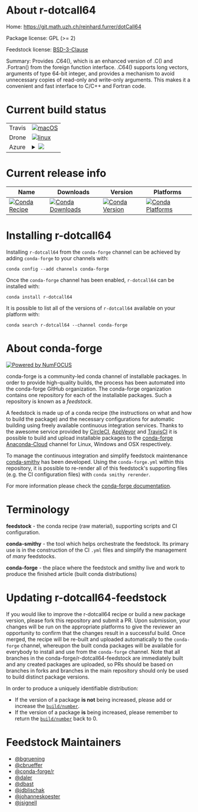 About r-dotcall64
=================

Home: https://git.math.uzh.ch/reinhard.furrer/dotCall64

Package license: GPL (>= 2)

Feedstock license: [BSD-3-Clause](https://github.com/conda-forge/r-dotcall64-feedstock/blob/master/LICENSE.txt)

Summary: Provides .C64(), which is an enhanced version of .C() and .Fortran() from the foreign function interface. .C64() supports long vectors, arguments of type 64-bit integer, and provides a mechanism to avoid unnecessary copies of read-only and write-only arguments. This makes it a convenient and fast interface to C/C++ and Fortran code.

Current build status
====================


<table><tr>
    <td>Travis</td>
    <td>
      <a href="https://travis-ci.com/conda-forge/r-dotcall64-feedstock">
        <img alt="macOS" src="https://img.shields.io/travis/com/conda-forge/r-dotcall64-feedstock/master.svg?label=macOS">
      </a>
    </td>
  </tr><tr>
    <td>Drone</td>
    <td>
      <a href="https://cloud.drone.io/conda-forge/r-dotcall64-feedstock">
        <img alt="linux" src="https://img.shields.io/drone/build/conda-forge/r-dotcall64-feedstock/master.svg?label=Linux">
      </a>
    </td>
  </tr>
    
  <tr>
    <td>Azure</td>
    <td>
      <details>
        <summary>
          <a href="https://dev.azure.com/conda-forge/feedstock-builds/_build/latest?definitionId=1090&branchName=master">
            <img src="https://dev.azure.com/conda-forge/feedstock-builds/_apis/build/status/r-dotcall64-feedstock?branchName=master">
          </a>
        </summary>
        <table>
          <thead><tr><th>Variant</th><th>Status</th></tr></thead>
          <tbody><tr>
              <td>linux_64_c_compiler_version7fortran_compiler_version7r_base3.6target_platformlinux-64</td>
              <td>
                <a href="https://dev.azure.com/conda-forge/feedstock-builds/_build/latest?definitionId=1090&branchName=master">
                  <img src="https://dev.azure.com/conda-forge/feedstock-builds/_apis/build/status/r-dotcall64-feedstock?branchName=master&jobName=linux&configuration=linux_64_c_compiler_version7fortran_compiler_version7r_base3.6target_platformlinux-64" alt="variant">
                </a>
              </td>
            </tr><tr>
              <td>linux_64_c_compiler_version7fortran_compiler_version7r_base4.0target_platformlinux-64</td>
              <td>
                <a href="https://dev.azure.com/conda-forge/feedstock-builds/_build/latest?definitionId=1090&branchName=master">
                  <img src="https://dev.azure.com/conda-forge/feedstock-builds/_apis/build/status/r-dotcall64-feedstock?branchName=master&jobName=linux&configuration=linux_64_c_compiler_version7fortran_compiler_version7r_base4.0target_platformlinux-64" alt="variant">
                </a>
              </td>
            </tr><tr>
              <td>linux_64_c_compiler_version9fortran_compiler_version9r_base3.6target_platformlinux-64</td>
              <td>
                <a href="https://dev.azure.com/conda-forge/feedstock-builds/_build/latest?definitionId=1090&branchName=master">
                  <img src="https://dev.azure.com/conda-forge/feedstock-builds/_apis/build/status/r-dotcall64-feedstock?branchName=master&jobName=linux&configuration=linux_64_c_compiler_version9fortran_compiler_version9r_base3.6target_platformlinux-64" alt="variant">
                </a>
              </td>
            </tr><tr>
              <td>linux_64_c_compiler_version9fortran_compiler_version9r_base4.0target_platformlinux-64</td>
              <td>
                <a href="https://dev.azure.com/conda-forge/feedstock-builds/_build/latest?definitionId=1090&branchName=master">
                  <img src="https://dev.azure.com/conda-forge/feedstock-builds/_apis/build/status/r-dotcall64-feedstock?branchName=master&jobName=linux&configuration=linux_64_c_compiler_version9fortran_compiler_version9r_base4.0target_platformlinux-64" alt="variant">
                </a>
              </td>
            </tr><tr>
              <td>linux_aarch64_c_compiler_version7fortran_compiler_version7r_base3.6target_platformlinux-aarch64</td>
              <td>
                <a href="https://dev.azure.com/conda-forge/feedstock-builds/_build/latest?definitionId=1090&branchName=master">
                  <img src="https://dev.azure.com/conda-forge/feedstock-builds/_apis/build/status/r-dotcall64-feedstock?branchName=master&jobName=linux&configuration=linux_aarch64_c_compiler_version7fortran_compiler_version7r_base3.6target_platformlinux-aarch64" alt="variant">
                </a>
              </td>
            </tr><tr>
              <td>linux_aarch64_c_compiler_version7fortran_compiler_version7r_base4.0target_platformlinux-aarch64</td>
              <td>
                <a href="https://dev.azure.com/conda-forge/feedstock-builds/_build/latest?definitionId=1090&branchName=master">
                  <img src="https://dev.azure.com/conda-forge/feedstock-builds/_apis/build/status/r-dotcall64-feedstock?branchName=master&jobName=linux&configuration=linux_aarch64_c_compiler_version7fortran_compiler_version7r_base4.0target_platformlinux-aarch64" alt="variant">
                </a>
              </td>
            </tr><tr>
              <td>linux_aarch64_c_compiler_version9fortran_compiler_version9r_base3.6target_platformlinux-aarch64</td>
              <td>
                <a href="https://dev.azure.com/conda-forge/feedstock-builds/_build/latest?definitionId=1090&branchName=master">
                  <img src="https://dev.azure.com/conda-forge/feedstock-builds/_apis/build/status/r-dotcall64-feedstock?branchName=master&jobName=linux&configuration=linux_aarch64_c_compiler_version9fortran_compiler_version9r_base3.6target_platformlinux-aarch64" alt="variant">
                </a>
              </td>
            </tr><tr>
              <td>linux_aarch64_c_compiler_version9fortran_compiler_version9r_base4.0target_platformlinux-aarch64</td>
              <td>
                <a href="https://dev.azure.com/conda-forge/feedstock-builds/_build/latest?definitionId=1090&branchName=master">
                  <img src="https://dev.azure.com/conda-forge/feedstock-builds/_apis/build/status/r-dotcall64-feedstock?branchName=master&jobName=linux&configuration=linux_aarch64_c_compiler_version9fortran_compiler_version9r_base4.0target_platformlinux-aarch64" alt="variant">
                </a>
              </td>
            </tr><tr>
              <td>linux_ppc64le_c_compiler_version8fortran_compiler_version8r_base3.6target_platformlinux-ppc64le</td>
              <td>
                <a href="https://dev.azure.com/conda-forge/feedstock-builds/_build/latest?definitionId=1090&branchName=master">
                  <img src="https://dev.azure.com/conda-forge/feedstock-builds/_apis/build/status/r-dotcall64-feedstock?branchName=master&jobName=linux&configuration=linux_ppc64le_c_compiler_version8fortran_compiler_version8r_base3.6target_platformlinux-ppc64le" alt="variant">
                </a>
              </td>
            </tr><tr>
              <td>linux_ppc64le_c_compiler_version8fortran_compiler_version8r_base4.0target_platformlinux-ppc64le</td>
              <td>
                <a href="https://dev.azure.com/conda-forge/feedstock-builds/_build/latest?definitionId=1090&branchName=master">
                  <img src="https://dev.azure.com/conda-forge/feedstock-builds/_apis/build/status/r-dotcall64-feedstock?branchName=master&jobName=linux&configuration=linux_ppc64le_c_compiler_version8fortran_compiler_version8r_base4.0target_platformlinux-ppc64le" alt="variant">
                </a>
              </td>
            </tr><tr>
              <td>linux_ppc64le_c_compiler_version9fortran_compiler_version9r_base3.6target_platformlinux-ppc64le</td>
              <td>
                <a href="https://dev.azure.com/conda-forge/feedstock-builds/_build/latest?definitionId=1090&branchName=master">
                  <img src="https://dev.azure.com/conda-forge/feedstock-builds/_apis/build/status/r-dotcall64-feedstock?branchName=master&jobName=linux&configuration=linux_ppc64le_c_compiler_version9fortran_compiler_version9r_base3.6target_platformlinux-ppc64le" alt="variant">
                </a>
              </td>
            </tr><tr>
              <td>linux_ppc64le_c_compiler_version9fortran_compiler_version9r_base4.0target_platformlinux-ppc64le</td>
              <td>
                <a href="https://dev.azure.com/conda-forge/feedstock-builds/_build/latest?definitionId=1090&branchName=master">
                  <img src="https://dev.azure.com/conda-forge/feedstock-builds/_apis/build/status/r-dotcall64-feedstock?branchName=master&jobName=linux&configuration=linux_ppc64le_c_compiler_version9fortran_compiler_version9r_base4.0target_platformlinux-ppc64le" alt="variant">
                </a>
              </td>
            </tr><tr>
              <td>osx_64_fortran_compiler_version7r_base3.6target_platformosx-64</td>
              <td>
                <a href="https://dev.azure.com/conda-forge/feedstock-builds/_build/latest?definitionId=1090&branchName=master">
                  <img src="https://dev.azure.com/conda-forge/feedstock-builds/_apis/build/status/r-dotcall64-feedstock?branchName=master&jobName=osx&configuration=osx_64_fortran_compiler_version7r_base3.6target_platformosx-64" alt="variant">
                </a>
              </td>
            </tr><tr>
              <td>osx_64_fortran_compiler_version7r_base4.0target_platformosx-64</td>
              <td>
                <a href="https://dev.azure.com/conda-forge/feedstock-builds/_build/latest?definitionId=1090&branchName=master">
                  <img src="https://dev.azure.com/conda-forge/feedstock-builds/_apis/build/status/r-dotcall64-feedstock?branchName=master&jobName=osx&configuration=osx_64_fortran_compiler_version7r_base4.0target_platformosx-64" alt="variant">
                </a>
              </td>
            </tr><tr>
              <td>osx_64_fortran_compiler_version9r_base3.6target_platformosx-64</td>
              <td>
                <a href="https://dev.azure.com/conda-forge/feedstock-builds/_build/latest?definitionId=1090&branchName=master">
                  <img src="https://dev.azure.com/conda-forge/feedstock-builds/_apis/build/status/r-dotcall64-feedstock?branchName=master&jobName=osx&configuration=osx_64_fortran_compiler_version9r_base3.6target_platformosx-64" alt="variant">
                </a>
              </td>
            </tr><tr>
              <td>osx_64_fortran_compiler_version9r_base4.0target_platformosx-64</td>
              <td>
                <a href="https://dev.azure.com/conda-forge/feedstock-builds/_build/latest?definitionId=1090&branchName=master">
                  <img src="https://dev.azure.com/conda-forge/feedstock-builds/_apis/build/status/r-dotcall64-feedstock?branchName=master&jobName=osx&configuration=osx_64_fortran_compiler_version9r_base4.0target_platformosx-64" alt="variant">
                </a>
              </td>
            </tr><tr>
              <td>win_64_r_base3.6target_platformwin-64</td>
              <td>
                <a href="https://dev.azure.com/conda-forge/feedstock-builds/_build/latest?definitionId=1090&branchName=master">
                  <img src="https://dev.azure.com/conda-forge/feedstock-builds/_apis/build/status/r-dotcall64-feedstock?branchName=master&jobName=win&configuration=win_64_r_base3.6target_platformwin-64" alt="variant">
                </a>
              </td>
            </tr><tr>
              <td>win_64_r_base4.0target_platformwin-64</td>
              <td>
                <a href="https://dev.azure.com/conda-forge/feedstock-builds/_build/latest?definitionId=1090&branchName=master">
                  <img src="https://dev.azure.com/conda-forge/feedstock-builds/_apis/build/status/r-dotcall64-feedstock?branchName=master&jobName=win&configuration=win_64_r_base4.0target_platformwin-64" alt="variant">
                </a>
              </td>
            </tr>
          </tbody>
        </table>
      </details>
    </td>
  </tr>
</table>

Current release info
====================

| Name | Downloads | Version | Platforms |
| --- | --- | --- | --- |
| [![Conda Recipe](https://img.shields.io/badge/recipe-r--dotcall64-green.svg)](https://anaconda.org/conda-forge/r-dotcall64) | [![Conda Downloads](https://img.shields.io/conda/dn/conda-forge/r-dotcall64.svg)](https://anaconda.org/conda-forge/r-dotcall64) | [![Conda Version](https://img.shields.io/conda/vn/conda-forge/r-dotcall64.svg)](https://anaconda.org/conda-forge/r-dotcall64) | [![Conda Platforms](https://img.shields.io/conda/pn/conda-forge/r-dotcall64.svg)](https://anaconda.org/conda-forge/r-dotcall64) |

Installing r-dotcall64
======================

Installing `r-dotcall64` from the `conda-forge` channel can be achieved by adding `conda-forge` to your channels with:

```
conda config --add channels conda-forge
```

Once the `conda-forge` channel has been enabled, `r-dotcall64` can be installed with:

```
conda install r-dotcall64
```

It is possible to list all of the versions of `r-dotcall64` available on your platform with:

```
conda search r-dotcall64 --channel conda-forge
```


About conda-forge
=================

[![Powered by NumFOCUS](https://img.shields.io/badge/powered%20by-NumFOCUS-orange.svg?style=flat&colorA=E1523D&colorB=007D8A)](http://numfocus.org)

conda-forge is a community-led conda channel of installable packages.
In order to provide high-quality builds, the process has been automated into the
conda-forge GitHub organization. The conda-forge organization contains one repository
for each of the installable packages. Such a repository is known as a *feedstock*.

A feedstock is made up of a conda recipe (the instructions on what and how to build
the package) and the necessary configurations for automatic building using freely
available continuous integration services. Thanks to the awesome service provided by
[CircleCI](https://circleci.com/), [AppVeyor](https://www.appveyor.com/)
and [TravisCI](https://travis-ci.com/) it is possible to build and upload installable
packages to the [conda-forge](https://anaconda.org/conda-forge)
[Anaconda-Cloud](https://anaconda.org/) channel for Linux, Windows and OSX respectively.

To manage the continuous integration and simplify feedstock maintenance
[conda-smithy](https://github.com/conda-forge/conda-smithy) has been developed.
Using the ``conda-forge.yml`` within this repository, it is possible to re-render all of
this feedstock's supporting files (e.g. the CI configuration files) with ``conda smithy rerender``.

For more information please check the [conda-forge documentation](https://conda-forge.org/docs/).

Terminology
===========

**feedstock** - the conda recipe (raw material), supporting scripts and CI configuration.

**conda-smithy** - the tool which helps orchestrate the feedstock.
                   Its primary use is in the construction of the CI ``.yml`` files
                   and simplify the management of *many* feedstocks.

**conda-forge** - the place where the feedstock and smithy live and work to
                  produce the finished article (built conda distributions)


Updating r-dotcall64-feedstock
==============================

If you would like to improve the r-dotcall64 recipe or build a new
package version, please fork this repository and submit a PR. Upon submission,
your changes will be run on the appropriate platforms to give the reviewer an
opportunity to confirm that the changes result in a successful build. Once
merged, the recipe will be re-built and uploaded automatically to the
`conda-forge` channel, whereupon the built conda packages will be available for
everybody to install and use from the `conda-forge` channel.
Note that all branches in the conda-forge/r-dotcall64-feedstock are
immediately built and any created packages are uploaded, so PRs should be based
on branches in forks and branches in the main repository should only be used to
build distinct package versions.

In order to produce a uniquely identifiable distribution:
 * If the version of a package **is not** being increased, please add or increase
   the [``build/number``](https://conda.io/docs/user-guide/tasks/build-packages/define-metadata.html#build-number-and-string).
 * If the version of a package **is** being increased, please remember to return
   the [``build/number``](https://conda.io/docs/user-guide/tasks/build-packages/define-metadata.html#build-number-and-string)
   back to 0.

Feedstock Maintainers
=====================

* [@bgruening](https://github.com/bgruening/)
* [@cbrueffer](https://github.com/cbrueffer/)
* [@conda-forge/r](https://github.com/conda-forge/r/)
* [@daler](https://github.com/daler/)
* [@dbast](https://github.com/dbast/)
* [@jdblischak](https://github.com/jdblischak/)
* [@johanneskoester](https://github.com/johanneskoester/)
* [@jsignell](https://github.com/jsignell/)

